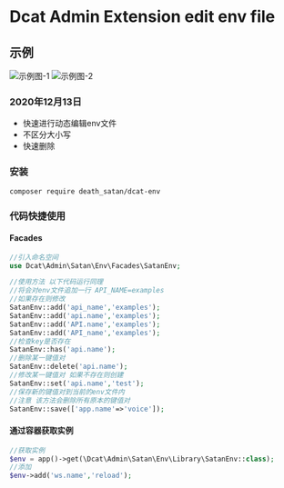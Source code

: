 # Dcat Admin Extension edit env file
## 示例
![示例图-1](https://cdn.jsdelivr.net/gh/Death-Satan/cdn@master/20201216201753.png)
![示例图-2](https://cdn.jsdelivr.net/gh/Death-Satan/cdn@master/20201216201817.png)
### 2020年12月13日
- 快速进行动态编辑env文件
- 不区分大小写
- 快速删除
### 安装
```shell script
composer require death_satan/dcat-env
```
### 代码快捷使用
#### Facades
```php
//引入命名空间
use Dcat\Admin\Satan\Env\Facades\SatanEnv;

//使用方法 以下代码运行同理 
//将会对env文件追加一行 API_NAME=examples
//如果存在则修改
SatanEnv::add('api_name','examples');
SatanEnv::add('api.name','examples');
SatanEnv::add('API.name','examples');
SatanEnv::add('API_name','examples');
//检查key是否存在
SatanEnv::has('api.name');
//删除某一键值对
SatanEnv::delete('api.name');
//修改某一键值对 如果不存在则创建
SatanEnv::set('api.name','test');
//保存新的键值对到当前的env文件内
//注意 该方法会删除所有原本的键值对
SatanEnv::save(['app.name'=>'voice']);
```
#### 通过容器获取实例
```php
//获取实例
$env = app()->get(\Dcat\Admin\Satan\Env\Library\SatanEnv::class);
//添加
$env->add('ws.name','reload');
```





